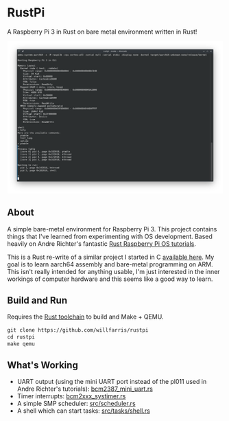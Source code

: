 # RustPi
A Raspberry Pi 3 in Rust on bare metal environment written in Rust! 

![Example console output](images/example.png)

## About
A simple bare-metal environment for Raspberry Pi 3. This project contains things that I've learned from experimenting with OS development. Based heavily on Andre Richter's fantastic [Rust Raspberry Pi OS tutorials](https://github.com/rust-embedded/rust-raspberrypi-OS-tutorials).


This is a Rust re-write of a similar project I started in C [available here](https://github.com/WillFarris/rpios). My goal is to learn aarch64 assembly and bare-metal programming on ARM. This isn't really intended for anything usable, I'm just interested in the inner workings of computer hardware and this seems like a good way to learn.

## Build and Run
Requires the [Rust toolchain](https://rustup.rs) to build and Make + QEMU.

```
git clone https://github.com/willfarris/rustpi
cd rustpi
make qemu
```

## What's Working
* UART output (using the mini UART port instead of the pl011 used in Andre Richter's tutorials): [bcm2387_mini_uart.rs](src/bsp/device_driver/bcm/bcm2837_mini_uart.rs)
* Timer interrupts: [bcm2xxx_systimer.rs](src/bsp/device_driver/bcm/bcm2xxx_systimer.rs)
* A simple SMP scheduler: [src/scheduler.rs](src/scheduler.rs)
* A shell which can start tasks: [src/tasks/shell.rs](src/tasks/shell.rs)
